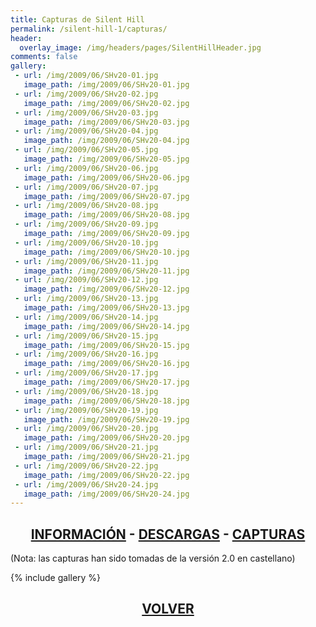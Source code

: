 ```yaml
---
title: Capturas de Silent Hill
permalink: /silent-hill-1/capturas/
header:
  overlay_image: /img/headers/pages/SilentHillHeader.jpg
comments: false
gallery:
 - url: /img/2009/06/SHv20-01.jpg
   image_path: /img/2009/06/SHv20-01.jpg
 - url: /img/2009/06/SHv20-02.jpg
   image_path: /img/2009/06/SHv20-02.jpg
 - url: /img/2009/06/SHv20-03.jpg
   image_path: /img/2009/06/SHv20-03.jpg
 - url: /img/2009/06/SHv20-04.jpg
   image_path: /img/2009/06/SHv20-04.jpg
 - url: /img/2009/06/SHv20-05.jpg
   image_path: /img/2009/06/SHv20-05.jpg
 - url: /img/2009/06/SHv20-06.jpg
   image_path: /img/2009/06/SHv20-06.jpg
 - url: /img/2009/06/SHv20-07.jpg
   image_path: /img/2009/06/SHv20-07.jpg
 - url: /img/2009/06/SHv20-08.jpg
   image_path: /img/2009/06/SHv20-08.jpg
 - url: /img/2009/06/SHv20-09.jpg
   image_path: /img/2009/06/SHv20-09.jpg
 - url: /img/2009/06/SHv20-10.jpg
   image_path: /img/2009/06/SHv20-10.jpg
 - url: /img/2009/06/SHv20-11.jpg
   image_path: /img/2009/06/SHv20-11.jpg
 - url: /img/2009/06/SHv20-12.jpg
   image_path: /img/2009/06/SHv20-12.jpg
 - url: /img/2009/06/SHv20-13.jpg
   image_path: /img/2009/06/SHv20-13.jpg
 - url: /img/2009/06/SHv20-14.jpg
   image_path: /img/2009/06/SHv20-14.jpg
 - url: /img/2009/06/SHv20-15.jpg
   image_path: /img/2009/06/SHv20-15.jpg
 - url: /img/2009/06/SHv20-16.jpg
   image_path: /img/2009/06/SHv20-16.jpg
 - url: /img/2009/06/SHv20-17.jpg
   image_path: /img/2009/06/SHv20-17.jpg
 - url: /img/2009/06/SHv20-18.jpg
   image_path: /img/2009/06/SHv20-18.jpg
 - url: /img/2009/06/SHv20-19.jpg
   image_path: /img/2009/06/SHv20-19.jpg
 - url: /img/2009/06/SHv20-20.jpg
   image_path: /img/2009/06/SHv20-20.jpg
 - url: /img/2009/06/SHv20-21.jpg
   image_path: /img/2009/06/SHv20-21.jpg
 - url: /img/2009/06/SHv20-22.jpg
   image_path: /img/2009/06/SHv20-22.jpg
 - url: /img/2009/06/SHv20-24.jpg
   image_path: /img/2009/06/SHv20-24.jpg
---
```

<h2 style="text-align: center;"><strong><a href="/silent-hill-1/informacion/">INFORMACIÓN</a> - <a href="/silent-hill-1/descargar/">DESCARGAS</a> - <a href="/silent-hill-1/capturas/">CAPTURAS</a></strong></h2>

(Nota: las capturas han sido tomadas de la versión 2.0 en castellano)

{% include gallery %}

<h2 style="text-align: center;"><strong><a href="/silent-hill-1/">VOLVER</a></strong></h2>




